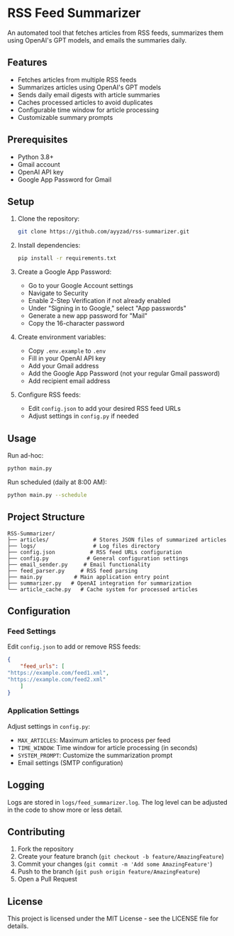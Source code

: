 # RSS Feed Summarizer

An automated tool that fetches articles from RSS feeds, summarizes them using OpenAI's GPT models, and emails the summaries daily.

## Features

- Fetches articles from multiple RSS feeds
- Summarizes articles using OpenAI's GPT models
- Sends daily email digests with article summaries
- Caches processed articles to avoid duplicates
- Configurable time window for article processing
- Customizable summary prompts

## Prerequisites

- Python 3.8+
- Gmail account
- OpenAI API key
- Google App Password for Gmail

## Setup

1. Clone the repository:
   ```bash
   git clone https://github.com/ayyzad/rss-summarizer.git
   ```
2. Install dependencies:
   ```bash
   pip install -r requirements.txt
   ```

3. Create a Google App Password:
   - Go to your Google Account settings
   - Navigate to Security
   - Enable 2-Step Verification if not already enabled
   - Under "Signing in to Google," select "App passwords"
   - Generate a new app password for "Mail"
   - Copy the 16-character password

4. Create environment variables:
   - Copy `.env.example` to `.env`
   - Fill in your OpenAI API key
   - Add your Gmail address
   - Add the Google App Password (not your regular Gmail password)
   - Add recipient email address

5. Configure RSS feeds:
   - Edit `config.json` to add your desired RSS feed URLs
   - Adjust settings in `config.py` if needed

## Usage

Run ad-hoc:
```bash
python main.py
```
Run scheduled (daily at 8:00 AM):
```bash
python main.py --schedule
```

## Project Structure

```plaintext
RSS-Summarizer/
├── articles/              # Stores JSON files of summarized articles
├── logs/                  # Log files directory
├── config.json           # RSS feed URLs configuration
├── config.py            # General configuration settings
├── email_sender.py     # Email functionality
├── feed_parser.py     # RSS feed parsing
├── main.py          # Main application entry point
├── summarizer.py   # OpenAI integration for summarization
└── article_cache.py   # Cache system for processed articles
```

## Configuration

### Feed Settings
Edit `config.json` to add or remove RSS feeds:
```json
{
    "feed_urls": [
"https://example.com/feed1.xml",
"https://example.com/feed2.xml"
    ]
}
```

### Application Settings
Adjust settings in `config.py`:
- `MAX_ARTICLES`: Maximum articles to process per feed
- `TIME_WINDOW`: Time window for article processing (in seconds)
- `SYSTEM_PROMPT`: Customize the summarization prompt
- Email settings (SMTP configuration)

## Logging

Logs are stored in `logs/feed_summarizer.log`. The log level can be adjusted in the code to show more or less detail.

## Contributing

1. Fork the repository
2. Create your feature branch (`git checkout -b feature/AmazingFeature`)
3. Commit your changes (`git commit -m 'Add some AmazingFeature'`)
4. Push to the branch (`git push origin feature/AmazingFeature`)
5. Open a Pull Request

## License

This project is licensed under the MIT License - see the LICENSE file for details.

